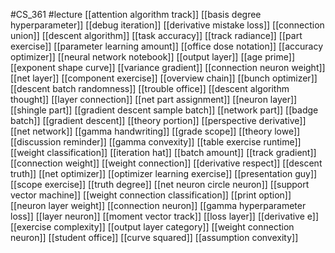 #CS_361
#lecture
[[attention algorithm track]]
[[basis degree hyperparameter]]
[[debug iteration]]
[[derivative mistake loss]]
[[connection union]]
[[descent algorithm]]
[[task accuracy]]
[[track radiance]]
[[part exercise]]
[[parameter learning amount]]
[[office dose notation]]
[[accuracy optimizer]]
[[neural network notebook]]
[[output layer]]
[[age prime]]
[[exponent shape curve]]
[[variance gradient]]
[[connection neuron weight]]
[[net layer]]
[[component exercise]]
[[overview chain]]
[[bunch optimizer]]
[[descent batch randomness]]
[[trouble office]]
[[descent algorithm thought]]
[[layer connection]]
[[net part assignment]]
[[neuron layer]]
[[shingle part]]
[[gradient descent sample batch]]
[[network part]]
[[badge batch]]
[[gradient descent]]
[[theory portion]]
[[perspective derivative]]
[[net network]]
[[gamma handwriting]]
[[grade scope]]
[[theory lowe]]
[[discussion reminder]]
[[gamma convexity]]
[[table exercise runtime]]
[[weight classification]]
[[iteration hat]]
[[batch amount]]
[[track gradient]]
[[connection weight]]
[[weight connection]]
[[derivative respect]]
[[descent truth]]
[[net optimizer]]
[[optimizer learning exercise]]
[[presentation guy]]
[[scope exercise]]
[[truth degree]]
[[net neuron circle neuron]]
[[support vector machine]]
[[weight connection classification]]
[[print option]]
[[neuron layer weight]]
[[connection neuron]]
[[gamma hyperparameter loss]]
[[layer neuron]]
[[moment vector track]]
[[loss layer]]
[[derivative e]]
[[exercise complexity]]
[[output layer category]]
[[weight connection neuron]]
[[student office]]
[[curve squared]]
[[assumption convexity]]
